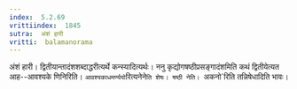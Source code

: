 ```yaml
---
index:  5.2.69
vrittiindex:  1845
sutra:  अंशं हारी
vritti:  balamanorama 
---
```


अंशं हारी। द्वितीयान्तादंशशब्दाद्धरीत्यर्थे कन्स्यादित्यर्थः। ननु कृद्योगषष्ठीप्रसङ्गादंशमिति कथं द्वितीयेत्यत आह--आवश्यके णिनिरिति। `आवश्यकाधमर्ण्ययो`रित्यनेने`ति शेषः। षष्ठी नेति। `अकनो`रिति तन्निषेधादिति भावः। 

